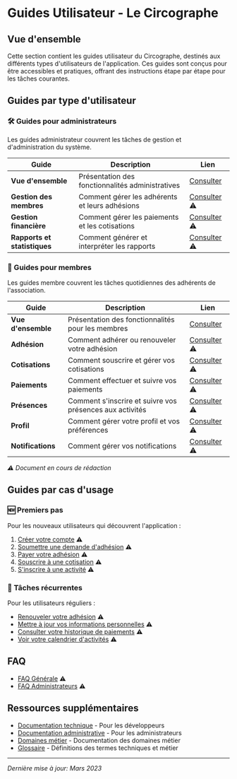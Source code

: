 # Guides Utilisateur - Le Circographe

## Vue d'ensemble

Cette section contient les guides utilisateur du Circographe, destinés aux différents types d'utilisateurs de l'application. Ces guides sont conçus pour être accessibles et pratiques, offrant des instructions étape par étape pour les tâches courantes.

## Guides par type d'utilisateur

### 🛠️ Guides pour administrateurs

Les guides administrateur couvrent les tâches de gestion et d'administration du système.

| Guide | Description | Lien |
|-------|-------------|------|
| **Vue d'ensemble** | Présentation des fonctionnalités administratives | [Consulter](admin/README.md) |
| **Gestion des membres** | Comment gérer les adhérents et leurs adhésions | [Consulter](admin/member_management.md) ⚠️ |
| **Gestion financière** | Comment gérer les paiements et les cotisations | [Consulter](admin/financial_management.md) ⚠️ |
| **Rapports et statistiques** | Comment générer et interpréter les rapports | [Consulter](admin/reporting.md) ⚠️ |

### 👤 Guides pour membres

Les guides membre couvrent les tâches quotidiennes des adhérents de l'association.

| Guide | Description | Lien |
|-------|-------------|------|
| **Vue d'ensemble** | Présentation des fonctionnalités pour les membres | [Consulter](member/README.md) |
| **Adhésion** | Comment adhérer ou renouveler votre adhésion | [Consulter](member/adhesion.md) ⚠️ |
| **Cotisations** | Comment souscrire et gérer vos cotisations | [Consulter](member/cotisation.md) ⚠️ |
| **Paiements** | Comment effectuer et suivre vos paiements | [Consulter](member/paiement.md) ⚠️ |
| **Présences** | Comment s'inscrire et suivre vos présences aux activités | [Consulter](member/presence.md) ⚠️ |
| **Profil** | Comment gérer votre profil et vos préférences | [Consulter](member/profil.md) ⚠️ |
| **Notifications** | Comment gérer vos notifications | [Consulter](member/notification.md) ⚠️ |

*⚠️ Document en cours de rédaction*

## Guides par cas d'usage

### 🆕 Premiers pas

Pour les nouveaux utilisateurs qui découvrent l'application :

1. [Créer votre compte](member/profil.md#creation-compte) ⚠️
2. [Soumettre une demande d'adhésion](member/adhesion.md#demande-adhesion) ⚠️
3. [Payer votre adhésion](member/paiement.md#paiement-adhesion) ⚠️
4. [Souscrire à une cotisation](member/cotisation.md#souscription) ⚠️
5. [S'inscrire à une activité](member/presence.md#inscription-activite) ⚠️

### 🔄 Tâches récurrentes

Pour les utilisateurs réguliers :

- [Renouveler votre adhésion](member/adhesion.md#renouvellement) ⚠️
- [Mettre à jour vos informations personnelles](member/profil.md#mise-a-jour) ⚠️
- [Consulter votre historique de paiements](member/paiement.md#historique) ⚠️
- [Voir votre calendrier d'activités](member/presence.md#calendrier) ⚠️

## FAQ

- [FAQ Générale](member/faq.md) ⚠️
- [FAQ Administrateurs](admin/README.md#faq) ⚠️

## Ressources supplémentaires

- [Documentation technique](../technical/README.md) - Pour les développeurs
- [Documentation administrative](../admin/README.md) - Pour les administrateurs
- [Domaines métier](../domains/README.md) - Documentation des domaines métier
- [Glossaire](../glossary.md) - Définitions des termes techniques et métier

---

*Dernière mise à jour: Mars 2023*
